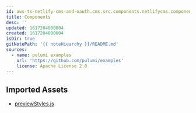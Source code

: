```yaml
---
id: aws-ts-netlify-cms-and-oauth.cms.src.components.netlifycms.components
title: Components
desc: ''
updated: 1617204000004
created: 1617204000004
isDir: true
gitNotePath: '{{ noteHiearchy }}/README.md'
sources:
  - name: pulumi examples
    url: 'https://github.com/pulumi/examples'
    license: Apache License 2.0
---
```

## Imported Assets

- [previewStyles.js](/assets/previewstyles.js)

